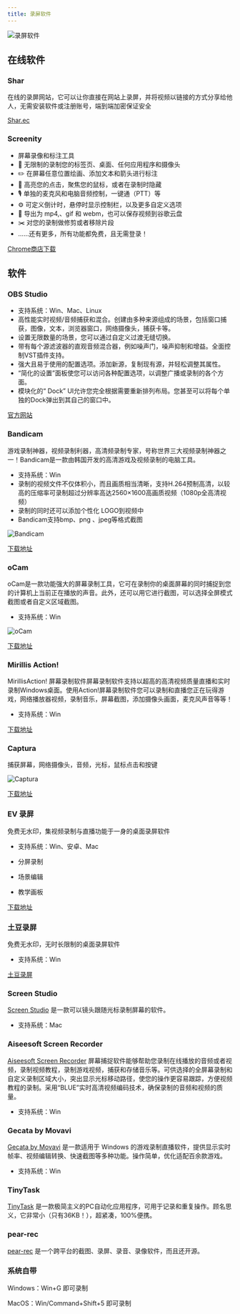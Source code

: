 ```yaml
---
title: 录屏软件
---
```


![录屏软件](https://usacdn.wangdu.site/file/blog-cdn/WP-CDN/20210511125110.png)

## 在线软件

### Shar

在线的录屏网站，它可以让你直接在网站上录屏，并将视频以链接的方式分享给他人，无需安装软件或注册账号，端到端加密保证安全

[Shar.ec](https://shar.ec/)

### Screenity 

- 屏幕录像和标注工具
- 🎥 无限制的录制您的标签页、桌面、任何应用程序和摄像头
- ✏️ 在屏幕任意位置绘画、添加文本和箭头进行标注
- 👀 高亮您的点击，聚焦您的鼠标，或者在录制时隐藏
- 🎙️ 单独的麦克风和电脑音频控制，一键通（PTT）等
- ⚙️ 可定义倒计时，悬停时显示控制栏，以及更多自定义选项
- 💾 导出为 mp4,、gif 和 webm，也可以保存视频到谷歌云盘
- ✂️ 对您的录制做修剪或者移除片段
- ……还有更多，所有功能都免费，且无需登录！

[Chrome商店下载](https://chrome.google.com/webstore/detail/screenity-screen-recorder/kbbdabhdfibnancpjfhlkhafgdilcnji)

## 软件

### OBS Studio

- 支持系统：Win、Mac、Linux
- 高性能实时视频/音频捕获和混合。创建由多种来源组成的场景，包括窗口捕获，图像，文本，浏览器窗口，网络摄像头，捕获卡等。
- 设置无限数量的场景，您可以通过自定义过渡无缝切换。
- 带有每个源滤波器的直观音频混合器，例如噪声门，噪声抑制和增益。全面控制VST插件支持。
- 强大且易于使用的配置选项。添加新源，复制现有源，并轻松调整其属性。
- “简化的设置”面板使您可以访问各种配置选项，以调整广播或录制的各个方面。
- 模块化的“ Dock” UI允许您完全根据需要重新排列布局。您甚至可以将每个单独的Dock弹出到其自己的窗口中。

[官方网站](https://obsproject.com/)

### Bandicam

游戏录制神器，视频录制利器，高清频录制专家，号称世界三大视频录制神器之一！Bandicam是一款由韩国开发的高清游戏及视频录制的电脑工具。

- 支持系统：Win
- 录制的视频文件不仅体积小，而且画质相当清晰，支持H.264预制高清，以较高的压缩率可录制超过分辨率高达2560×1600高画质视频（1080p全高清视频）
- 录制的同时还可以添加个性化 LOGO到视频中
- Bandicam支持bmp、png 、jpeg等格式截图

![Bandicam](https://usacdn.wangdu.site/file/blog-cdn/WP-CDN/20210507170842.png)

[下载地址](https://www.123pan.com/s/NFzA-55Ogh)

### oCam

oCam是一款功能强大的屏幕录制工具，它可在录制你的桌面屏幕的同时捕捉到您的计算机上当前正在播放的声音。此外，还可以用它进行截图，可以选择全屏模式截图或者自定义区域截图。

- 支持系统：Win

![oCam](https://usacdn.wangdu.site/file/blog-cdn/WP-CDN/20210507170757.png)

[下载地址](https://www.123pan.com/s/NFzA-q5Ogh)

### Mirillis Action!

MirillisAction! 屏幕录制软件屏幕录制软件支持以超高的高清视频质量直播和实时录制Windows桌面。使用Action!屏幕录制软件您可以录制和直播您正在玩得游戏，网络播放器视频，录制音乐，屏幕截图，添加摄像头画面，麦克风声音等等！

- 支持系统：Win

[下载地址](https://www.123pan.com/s/NFzA-65Ogh)

### Captura

捕获屏幕，网络摄像头，音频，光标，鼠标点击和按键

![Captura](https://usacdn.wangdu.site/file/blog-cdn/WP-CDN/20210508145212.png)

[下载地址](https://mathewsachin.github.io/Captura/download/)

### EV 录屏

免费无水印，集视频录制与直播功能于一身的桌面录屏软件

- 支持系统：Win、安卓、Mac
- 分屏录制

- 场景编辑
- 教学画板

[下载地址](https://www.ieway.cn/evcapture.html)

### 土豆录屏

免费无水印，无时长限制的桌面录屏软件

- 支持系统：Win

[土豆录屏](http://www.tudouluping.com/)

### Screen Studio

[Screen Studio](https://www.screen.studio/) 是一款可以镜头跟随光标录制屏幕的软件。

- 支持系统：Mac

### Aiseesoft Screen Recorder

[Aiseesoft Screen Recorder](https://www.123pan.com/s/NFzA-yADgh.html) 屏幕捕捉软件能够帮助您录制在线播放的音频或者视频，录制视频教程，录制游戏视频，捕获和存储音乐等。可供选择的全屏幕录制和自定义录制区域大小，突出显示光标移动路径，使您的操作更容易跟踪，方便视频教程的录制。采用“BLUE”实时高清视频编码技术，确保录制的音频和视频的质量。

- 支持系统：Win

### Gecata by Movavi

[Gecata by Movavi](https://www.123pan.com/s/NFzA-yADgh.html) 是一款适用于 Windows 的游戏录制直播软件，提供显示实时帧率、视频编辑转换、快速截图等多种功能。操作简单，优化适配百余款游戏。

- 支持系统：Win

### TinyTask

[TinyTask](https://tinytask.net/) 是一款极简主义的PC自动化应用程序，可用于记录和重复操作。顾名思义，它非常小（只有36KB！），超紧凑，100%便携。

### pear-rec

[pear-rec](https://027xiguapi.github.io/pear-rec/) 是一个跨平台的截图、录屏、录音、录像软件，而且还开源。

### 系统自带

Windows：Win+G 即可录制

MacOS：Win/Command+Shift+5 即可录制

